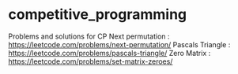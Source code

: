 # competitive_programming
Problems and solutions for CP
Next permutation : https://leetcode.com/problems/next-permutation/ 
Pascals Triangle : https://leetcode.com/problems/pascals-triangle/ 
Zero Matrix : https://leetcode.com/problems/set-matrix-zeroes/ 
